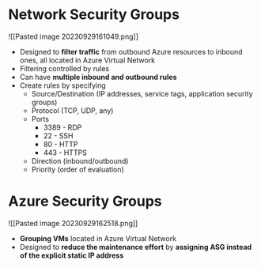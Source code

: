 # Network Security Groups

![[Pasted image 20230929161049.png]]

- Designed to **filter traffic** from outbound Azure resources to inbound ones, all located in Azure Virtual Network
- Filtering controlled by rules
- Can have **multiple inbound and outbound rules**
- Create rules by specifying
	- Source/Destination (IP addresses, service tags, application security groups)
	- Protocol (TCP, UDP, any)
	- Ports
		- 3389 - RDP
		- 22 - SSH
		- 80 - HTTP
		- 443 - HTTPS
	- Direction (inbound/outbound)
	- Priority (order of evaluation)

# Azure Security Groups

![[Pasted image 20230929162518.png]]

- **Grouping VMs** located in Azure Virtual Network
- Designed to **reduce the maintenance effort** by **assigning ASG instead of the explicit static IP address**